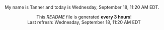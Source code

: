 My name is Tanner and today is Wednesday, September 18, 11:20 AM EDT.

<p align="center">This <i>README</i> file is generated <b>every 3 hours</b>!</br>Last refresh: Wednesday, September 18, 11:20 AM EDT<br /></p>
